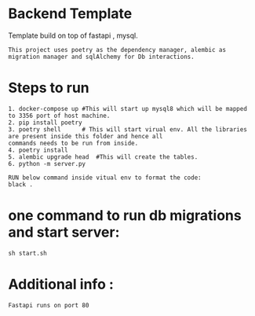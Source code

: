 # Backend Template
Template build on top of fastapi , mysql.
```
This project uses poetry as the dependency manager, alembic as migration manager and sqlAlchemy for Db interactions. 

```
# Steps to run

```
1. docker-compose up #This will start up mysql8 which will be mapped to 3356 port of host machine.
2. pip install poetry 
3. poetry shell      # This will start virual env. All the libraries are present inside this folder and hence all 
commands needs to be run from inside.
4. poetry install
5. alembic upgrade head  #This will create the tables.
6. python -m server.py

RUN below command inside vitual env to format the code:
black .

```
# one command to run db migrations and start server:
```
sh start.sh    

```
# Additional info :
```
Fastapi runs on port 80

```
